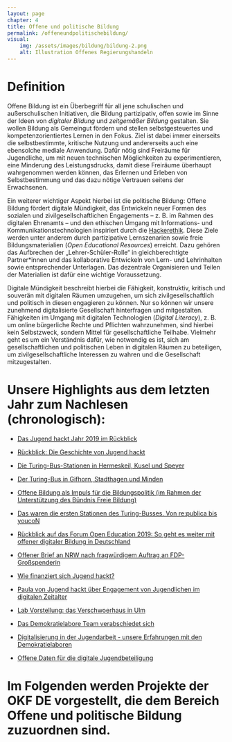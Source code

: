 ```yaml
---
layout: page
chapter: 4
title: Offene und politische Bildung
permalink: /offeneundpolitischebildung/
visual:
    img: /assets/images/bildung/bildung-2.png
    alt: Illustration Offenes Regierungshandeln
---
```


# Definition

Offene Bildung ist ein Überbegriff für all jene schulischen und außerschulischen Initiativen, die Bildung partizipativ, offen sowie im Sinne der Ideen von _digitaler Bildung_ und _zeitgemäßer Bildung_ gestalten. Sie wollen Bildung als Gemeingut fördern und stellen selbstgesteuertes und kompetenzorientiertes Lernen in den Fokus. Ziel ist dabei immer einerseits die selbstbestimmte, kritische Nutzung und andererseits auch eine ebensolche mediale Anwendung. Dafür nötig sind Freiräume für Jugendliche, um mit neuen technischen Möglichkeiten zu experimentieren, eine Minderung des Leistungsdrucks, damit diese Freiräume überhaupt wahrgenommen werden können, das Erlernen und Erleben von Selbstbestimmung und das dazu nötige Vertrauen seitens der Erwachsenen.

Ein weiterer wichtiger Aspekt hierbei ist die politische Bildung: Offene Bildung fördert digitale Mündigkeit, das Entwickeln neuer Formen des sozialen und zivilgesellschaftlichen Engagements – z. B. im Rahmen des digitalen Ehrenamts – und den ethischen Umgang mit Informations- und Kommunikationstechnologien inspiriert durch die [Hackerethik](https://www.ccc.de/hackerethics). Diese Ziele werden unter anderem durch partizipative Lernszenarien sowie freie Bildungsmaterialien (_Open Educational Resources_) erreicht. Dazu gehören das Aufbrechen der „Lehrer-Schüler-Rolle“ in gleichberechtigte Partner*innen und das kollaborative Entwickeln von Lern- und Lehrinhalten sowie entsprechender Unterlagen. Das dezentrale Organisieren und Teilen der Materialien ist dafür eine wichtige Voraussetzung. 

Digitale Mündigkeit beschreibt hierbei die Fähigkeit, konstruktiv, kritisch und souverän mit digitalen Räumen umzugehen, um sich zivilgesellschaftlich und politisch in diesen engagieren zu können. Nur so können wir unsere zunehmend digitalisierte Gesellschaft hinterfragen und mitgestalten. Fähigkeiten im Umgang mit digitalen Technologien (_Digital Literacy_), z. B. um online bürgerliche Rechte und Pflichten wahrzunehmen, sind hierbei kein Selbstzweck, sondern Mittel für gesellschaftliche Teilhabe. Vielmehr geht es um ein Verständnis dafür, wie notwendig es ist, sich am gesellschaftlichen und politischen Leben in digitalen Räumen zu beteiligen, um zivilgesellschaftliche Interessen zu wahren und die Gesellschaft mitzugestalten.
<br>

# Unsere Highlights aus dem letzten Jahr zum Nachlesen (chronologisch):
		

* [Das Jugend hackt Jahr 2019 im Rückblick](https://jugendhackt.org/blog/das-jugend-hackt-jahr-2019-im-rueckblick/)

* [Rückblick: Die Geschichte von Jugend hackt](https://jugendhackt.org/blog/die-geschichte-von-jugend-hackt/)

* [Die Turing-Bus-Stationen in Hermeskeil, Kusel und Speyer](https://turing-bus.de/blog/2019/10/hermeskeil-kusel-speyer/)

* [Der Turing-Bus in Gifhorn, Stadthagen und Minden](https://turing-bus.de/blog/2019/09/gifhorn-stadthagen-minden/)

* [Offene Bildung als Impuls für die Bildungspolitik (im Rahmen der Unterstützung des Bündnis Freie Bildung)](https://www.bpb.de/lernen/digitale-bildung/werkstatt/295359/offene-bildung-als-impuls-fuer-die-bildungspolitik)

* [Das waren die ersten Stationen des Turing-Busses. Von re:publica bis youcoN](https://turing-bus.de/blog/2019/07/das-waren-die-ersten-stationen/)

* [Rückblick auf das Forum Open Education 2019: So geht es weiter mit offener digitaler Bildung in Deutschland](https://buendnis-freie-bildung.de/2019/07/04/so-geht-es-weiter-mit-offener-digitaler-bildung-in-deutschland/)

* [Offener Brief an NRW nach fragwürdigem Auftrag an FDP-Großspenderin](https://okfn.de/blog/2019/06/offener-brief-zum-vergabefall-haba-digital/)

* [Wie finanziert sich Jugend hackt?](https://jugendhackt.org/blog/wie-finanziert-sich-jugend-hackt/)

* [Paula von Jugend hackt über Engagement von Jugendlichen im digitalen Zeitalter](https://jugendhackt.org/blog/paula-ueber-engagement-von-jugendlichen-im-digitalen-zeitalter/)

* [Lab Vorstellung: das Verschwoerhaus in Ulm](https://jugendhackt.org/blog/lab-vorstellung-das-verschwoerhaus-in-ulm/)

* [Das Demokratielabore Team verabschiedet sich](https://demokratielabore.de/blog/Demokratielabore-verabschiedet-sich)

* [Digitalisierung in der Jugendarbeit - unsere Erfahrungen mit den Demokratielaboren](https://okfn.de/blog/2019/04/digitalisierung-jugendarbeit-erfahrungen-demokratielabore/)

* [Offene Daten für die digitale Jugendbeteiligung](https://okfn.de/blog/2019/04/offene-daten-fuer-die-digitale-jugendbeteiligung/)



# Im Folgenden werden Projekte der OKF DE vorgestellt, die dem Bereich Offene und politische Bildung zuzuordnen sind.

